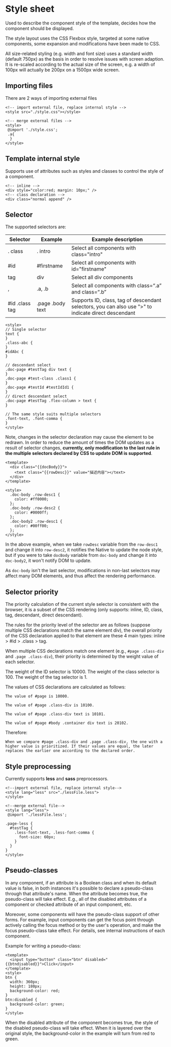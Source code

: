 # Style sheet

Used to describe the component style of the template, decides how the component should be displayed.

The style layout uses the CSS Flexbox style, targeted at some native components, some expansion and modifications have been made to CSS.

All size-related styling (e.g. width and font size) uses a standard width (default 750px) as the basis in order to resolve issues with screen adaption. It is re-scaled according to the actual size of the screen, e.g. a width of 100px will actually be 200px on a 1500px wide screen.

## Importing files

There are 2 ways of importing external files

```
<!-- import external file, replace internal style -->
<style src="./style.css"></style>

<!-- merge external files -->
<style>
 @import './style.css';
 .a{
  }
</style>
```

## Template internal style

Supports use of attributes such as styles and classes to control the style of a component.

```
<!-- inline -->
<div style="color:red; margin: 10px;" />
<!-- class declaration -->
<div class="normal append" />
```

## Selector

The supported selectors are:

| Selector       | Example          | Example description                      |
| -------------- | ---------------- | ---------------------------------------- |
| . class        | . intro          | Select all components with class="intro" |
| #id            | #firstname       | Select all components with id="firstname" |
| tag            | div              | Select all div components                |
| ,              | .a, .b           | Select all components with class=“.a” and class=“.b” |
| #id .class tag | .page .body text | Supports ID, class, tag of descendant selectors, you can also use ">" to indicate direct descendant  |

```
<style>
// Single selector
text {
}
.class-abc {
}
#idAbc {
}

// descendant select
.doc-page #testTag div text {
}
.doc-page #test-class .class1 {
}
.doc-page #testId #testIdId1 {
}
// direct descendant select
.doc-page #testTag .flex-column > text {
}

// The same style suits multiple selectors
.font-text, .font-comma {
}
</style>
```

Note, changes in the selector declaration may cause the element to be redrawn. In order to reduce the amount of times the DOM updates as a result of selector changes, **currently, only modification to the last rule in the multiple selectors declared by CSS to update DOM is supported**.

```
<template>
  <div class="{{docBody}}">
    <text class="{{rowDesc}}" value="描述内容"></text>
  </div>
</template>

<style>
  .doc-body .row-desc1 {
    color: #ff0000;
  };
  .doc-body .row-desc2 {
    color: #0000ff;
  };
  .doc-body2 .row-desc1 {
    color: #00ff00;
  };
</style>
```

In the above example, when we take `rowDesc` variable from the `row-desc1` and change it into `row-desc2`, it notifies the Native to update the node style, but if you were to take `docBody` variable from `doc-body` and change it into `doc-body2`, it won't notify DOM to update.

As `doc-body` isn't the last selector, modifications in non-last selectors may affect many DOM elements, and thus affect the rendering performance.

## Selector priority

The priority calculation of the current style selector is consistent with the browser, it is a subset of the CSS rendering (only supports: inline, ID, class, tag, descendant, direct descendant).

The rules for the priority level of the selector are as follows (suppose multiple CSS declarations match the same element div), the overall priority of the CSS declaration applied to that element are these 4 main types: inline > #id > .class > tag.

When multiple CSS declarations match one element (e.g., `#page .class-div` and `.page .class-div`), their priority is determined by the weight value of each selector.

The weight of the ID selector is 10000.
The weight of the class selector is 100.
The weight of the tag selector is 1.

The values of CSS declarations are calculated as follows:

`The value of #page is 10000.`

`The value of #page .class-div is 10100.`

`The value of #page .class-div text is 10101.`

`The value of #page #body .container div text is 20102.`

Therefore:

`When we compare #page .class-div and .page .class-div, the one with a higher value is prioritized. If their values are equal, the later replaces the earlier one according to the declared order.`

## Style preprocessing

Currently supports **less** and **sass** preprocessors.

```
<!--import external file, replace internal style-->
<style lang="less" src="./lessFile.less">
</style>

<!--merge external file-->
<style lang="less">
 @import './lessFile.less';

.page-less {
  #testTag {
    .less-font-text, .less-font-comma {
      font-size: 60px;
    }
  }
}
</style>
```

## Pseudo-classes

In any component, if an attribute is a Boolean class and when its default value is false, in both instances it's possible to declare a pseudo-class through that attribute's name. When the attribute becomes true, the pseudo-class will take effect. E.g., all of the disabled attributes of a component or checked attribute of an input component, etc.

Moreover, some components will have the pseudo-class support of other forms. For example, input components can get the focus point through actively calling the focus method or by the user's operation, and make the focus pseudo-class take effect. For details, see internal instructions of each component.

Example for writing a pseudo-class:

```
<template>
  <input type="button" class="btn" disabled="{{btndisabled}}">Click</input>
</template>
<style>
btn {
  width: 360px;
  height: 180px;
  background-color: red;
}
btn:disabled {
  background-color: green;
}
</style>
```

When the disabled attribute of the component becomes true, the style of the disabled pseudo-class will take effect. When it is layered over the original style, the background-color in the example will turn from red to green.